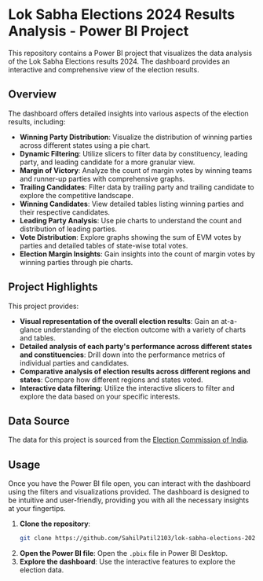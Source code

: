# Lok Sabha Elections 2024 Results Analysis - Power BI Project

This repository contains a Power BI project that visualizes the data analysis of the Lok Sabha Elections results 2024. The dashboard provides an interactive and comprehensive view of the election results.

## Overview

The dashboard offers detailed insights into various aspects of the election results, including:

- **Winning Party Distribution**: Visualize the distribution of winning parties across different states using a pie chart.
- **Dynamic Filtering**: Utilize slicers to filter data by constituency, leading party, and leading candidate for a more granular view.
- **Margin of Victory**: Analyze the count of margin votes by winning teams and runner-up parties with comprehensive graphs.
- **Trailing Candidates**: Filter data by trailing party and trailing candidate to explore the competitive landscape.
- **Winning Candidates**: View detailed tables listing winning parties and their respective candidates.
- **Leading Party Analysis**: Use pie charts to understand the count and distribution of leading parties.
- **Vote Distribution**: Explore graphs showing the sum of EVM votes by parties and detailed tables of state-wise total votes.
- **Election Margin Insights**: Gain insights into the count of margin votes by winning parties through pie charts.

## Project Highlights

This project provides:

- **Visual representation of the overall election results**: Gain an at-a-glance understanding of the election outcome with a variety of charts and tables.
- **Detailed analysis of each party's performance across different states and constituencies**: Drill down into the performance metrics of individual parties and candidates.
- **Comparative analysis of election results across different regions and states**: Compare how different regions and states voted.
- **Interactive data filtering**: Utilize the interactive slicers to filter and explore the data based on your specific interests.

## Data Source

The data for this project is sourced from the [Election Commission of India](https://results.eci.gov.in/).

## Usage

Once you have the Power BI file open, you can interact with the dashboard using the filters and visualizations provided. The dashboard is designed to be intuitive and user-friendly, providing you with all the necessary insights at your fingertips.


1. **Clone the repository**:
   ```bash
   git clone https://github.com/SahilPatil2103/lok-sabha-elections-2024-analysis.git
   ```
2. **Open the Power BI file**: Open the `.pbix` file in Power BI Desktop.
3. **Explore the dashboard**: Use the interactive features to explore the election data.
